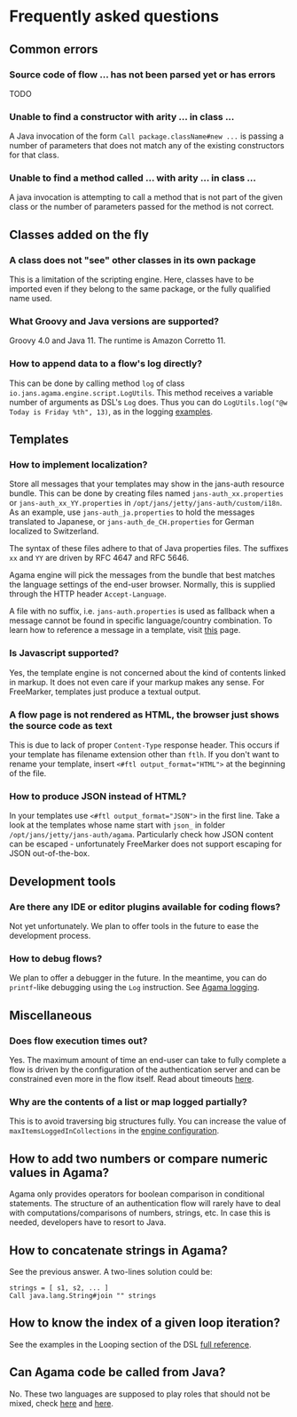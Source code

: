 # Frequently asked questions

## Common errors


### Source code of flow ... has not been parsed yet or has errors

TODO

### Unable to find a constructor with arity ... in class ...

A Java invocation of the form `Call package.className#new ...` is passing a number of parameters that does not match any of the existing constructors for that class. 

### Unable to find a method called ... with arity ... in class ...

A java invocation is attempting to call a method that is not part of the given class or the number of parameters passed for the method is not correct.

## Classes added on the fly

### A class does not "see" other classes in its own package

This is a limitation of the scripting engine. Here, classes have to be imported even if they belong to the same package, or the fully qualified name used.

### What Groovy and Java versions are supported?

Groovy 4.0 and Java 11. The runtime is Amazon Corretto 11.

### How to append data to a flow's log directly?

This can be done by calling method `log` of class `io.jans.agama.engine.script.LogUtils`. This method receives a variable number of arguments as DSL's `Log` does. Thus you can do `LogUtils.log("@w Today is Friday %th", 13)`, as in the logging [examples](./dsl-full.md#logging).

## Templates

### How to implement localization?

Store all messages that your templates may show in the jans-auth resource bundle. This can be done by creating files named `jans-auth_xx.properties` or `jans-auth_xx_YY.properties` in `/opt/jans/jetty/jans-auth/custom/i18n`. As an example, use `jans-auth_ja.properties` to hold the messages translated to Japanese, or `jans-auth_de_CH.properties` for German localized to Switzerland. 

The syntax of these files adhere to that of Java properties files. The suffixes `xx` and `YY` are driven by RFC 4647 and RFC 5646.

Agama engine will pick the messages from the bundle that best matches the language settings of the end-user browser. Normally, this is supplied through the HTTP header `Accept-Language`.

A file with no suffix, i.e. `jans-auth.properties` is used as fallback when a message cannot be found in specific language/country combination. To learn how to reference a message in a template, visit [this](./ui-pages.md#data-model) page.

### Is Javascript supported?

Yes, the template engine is not concerned about the kind of contents linked in markup. It does not even care if your markup makes any sense. For FreeMarker, templates just produce a textual output. 

### A flow page is not rendered as HTML, the browser just shows the source code as text

This is due to lack of proper `Content-Type` response header. This occurs if your template has filename extension other than `ftlh`. If you don't want to rename your template, insert `<#ftl output_format="HTML">` at the beginning of the file.

### How to produce JSON instead of HTML?

In your templates use `<#ftl output_format="JSON">` in the first line. Take a look at the templates whose name start with `json_` in folder `/opt/jans/jetty/jans-auth/agama`. Particularly check how JSON content can be escaped - unfortunately FreeMarker does not support escaping for JSON out-of-the-box.

## Development tools

### Are there any IDE or editor plugins available for coding flows?

Not yet unfortunately. We plan to offer tools in the future to ease the development process.

### How to debug flows?

We plan to offer a debugger in the future. In the meantime, you can do `printf`-like debugging using the `Log` instruction. See [Agama logging](./logging.md).

## Miscellaneous

### Does flow execution times out?

Yes. The maximum amount of time an end-user can take to fully complete a flow is driven by the configuration of the authentication server and can be constrained even more in the flow itself. Read about timeouts [here](./flows-lifecycle.md#timeouts). 

### Why are the contents of a list or map logged partially?

This is to avoid traversing big structures fully. You can increase the value of `maxItemsLoggedInCollections` in the [engine configuration](./engine-config.md).

## How to add two numbers or compare numeric values in Agama?

Agama only provides operators for boolean comparison in conditional statements. The structure of an authentication flow will rarely have to deal with computations/comparisons of numbers, strings, etc. In case this is needed, developers have to resort to Java.

## How to concatenate strings in Agama?

See the previous answer. A two-lines solution could be:

```
strings = [ s1, s2, ... ]
Call java.lang.String#join "" strings
```

## How to know the index of a given loop iteration?

See the examples in the Looping section of the DSL [full reference](./dsl-full.md#looping).

## Can Agama code be called from Java?

No. These two languages are supposed to play roles that should not be mixed, check [here](./dsl.md#introduction) and [here](./lifecycle.md#design-and-code).
